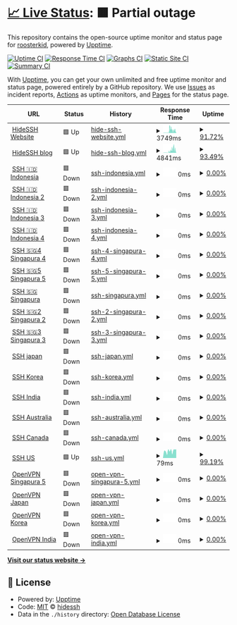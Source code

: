 # [📈 Live Status](https://status.opentunnel.net): <!--live status--> **🟧 Partial outage**

This repository contains the open-source uptime monitor and status page for [roosterkid](https://status.opentunnel.net), powered by [Upptime](https://github.com/upptime/upptime).

[![Uptime CI](https://github.com/roosterkid/opentunnel-status-server/workflows/Uptime%20CI/badge.svg)](https://github.com/4rukadi/uptime/actions?query=workflow%3A%22Uptime+CI%22)
[![Response Time CI](https://github.com/roosterkid/opentunnel-status-server/workflows/Response%20Time%20CI/badge.svg)](https://github.com/4rukadi/uptime/actions?query=workflow%3A%22Response+Time+CI%22)
[![Graphs CI](https://github.com/roosterkid/opentunnel-status-server/workflows/Graphs%20CI/badge.svg)](https://github.com/4rukadi/uptime/actions?query=workflow%3A%22Graphs+CI%22)
[![Static Site CI](https://github.com/roosterkid/opentunnel-status-server/workflows/Static%20Site%20CI/badge.svg)](https://github.com/4rukadi/uptime/actions?query=workflow%3A%22Static+Site+CI%22)
[![Summary CI](https://github.com/roosterkid/opentunnel-status-server/workflows/Summary%20CI/badge.svg)](https://github.com/4rukadi/uptime/actions?query=workflow%3A%22Summary+CI%22)

With [Upptime](https://upptime.js.org), you can get your own unlimited and free uptime monitor and status page, powered entirely by a GitHub repository. We use [Issues](https://github.com/roosterkid/opentunnel-status-server/issues) as incident reports, [Actions](https://github.com/roosterkid/opentunnel-status-server/actions) as uptime monitors, and [Pages](https://status.opentunnel.net) for the status page.

<!--start: status pages-->
<!-- This summary is generated by Upptime (https://github.com/upptime/upptime) -->
<!-- Do not edit this manually, your changes will be overwritten -->
<!-- prettier-ignore -->
| URL | Status | History | Response Time | Uptime |
| --- | ------ | ------- | ------------- | ------ |
| <img alt="" src="hhttps://hidessh.com/storage/site/hpc1FS8JlOINe59NamnPtIXgkWXxG1039sKp8uGG.png" height="13"> [HideSSH Website](https://hidessh.com/) | 🟩 Up | [hide-ssh-website.yml](https://github.com/4rukadi/uptime/commits/HEAD/history/hide-ssh-website.yml) | <details><summary><img alt="Response time graph" src="./graphs/hide-ssh-website/response-time-week.png" height="20"> 3749ms</summary><br><a href="https://status.hidessh.com/history/hide-ssh-website"><img alt="Response time 1342" src="https://img.shields.io/endpoint?url=https%3A%2F%2Fraw.githubusercontent.com%2F4rukadi%2Fuptime%2FHEAD%2Fapi%2Fhide-ssh-website%2Fresponse-time.json"></a><br><a href="https://status.hidessh.com/history/hide-ssh-website"><img alt="24-hour response time 4541" src="https://img.shields.io/endpoint?url=https%3A%2F%2Fraw.githubusercontent.com%2F4rukadi%2Fuptime%2FHEAD%2Fapi%2Fhide-ssh-website%2Fresponse-time-day.json"></a><br><a href="https://status.hidessh.com/history/hide-ssh-website"><img alt="7-day response time 3749" src="https://img.shields.io/endpoint?url=https%3A%2F%2Fraw.githubusercontent.com%2F4rukadi%2Fuptime%2FHEAD%2Fapi%2Fhide-ssh-website%2Fresponse-time-week.json"></a><br><a href="https://status.hidessh.com/history/hide-ssh-website"><img alt="30-day response time 1857" src="https://img.shields.io/endpoint?url=https%3A%2F%2Fraw.githubusercontent.com%2F4rukadi%2Fuptime%2FHEAD%2Fapi%2Fhide-ssh-website%2Fresponse-time-month.json"></a><br><a href="https://status.hidessh.com/history/hide-ssh-website"><img alt="1-year response time 1342" src="https://img.shields.io/endpoint?url=https%3A%2F%2Fraw.githubusercontent.com%2F4rukadi%2Fuptime%2FHEAD%2Fapi%2Fhide-ssh-website%2Fresponse-time-year.json"></a></details> | <details><summary><a href="https://status.hidessh.com/history/hide-ssh-website">91.72%</a></summary><a href="https://status.hidessh.com/history/hide-ssh-website"><img alt="All-time uptime 92.70%" src="https://img.shields.io/endpoint?url=https%3A%2F%2Fraw.githubusercontent.com%2F4rukadi%2Fuptime%2FHEAD%2Fapi%2Fhide-ssh-website%2Fuptime.json"></a><br><a href="https://status.hidessh.com/history/hide-ssh-website"><img alt="24-hour uptime 93.11%" src="https://img.shields.io/endpoint?url=https%3A%2F%2Fraw.githubusercontent.com%2F4rukadi%2Fuptime%2FHEAD%2Fapi%2Fhide-ssh-website%2Fuptime-day.json"></a><br><a href="https://status.hidessh.com/history/hide-ssh-website"><img alt="7-day uptime 91.72%" src="https://img.shields.io/endpoint?url=https%3A%2F%2Fraw.githubusercontent.com%2F4rukadi%2Fuptime%2FHEAD%2Fapi%2Fhide-ssh-website%2Fuptime-week.json"></a><br><a href="https://status.hidessh.com/history/hide-ssh-website"><img alt="30-day uptime 60.87%" src="https://img.shields.io/endpoint?url=https%3A%2F%2Fraw.githubusercontent.com%2F4rukadi%2Fuptime%2FHEAD%2Fapi%2Fhide-ssh-website%2Fuptime-month.json"></a><br><a href="https://status.hidessh.com/history/hide-ssh-website"><img alt="1-year uptime 92.70%" src="https://img.shields.io/endpoint?url=https%3A%2F%2Fraw.githubusercontent.com%2F4rukadi%2Fuptime%2FHEAD%2Fapi%2Fhide-ssh-website%2Fuptime-year.json"></a></details>
| <img alt="" src="https://hidessh.com/storage/site/hpc1FS8JlOINe59NamnPtIXgkWXxG1039sKp8uGG.png" height="13"> [HideSSH blog](https://hidessh.com/blog/) | 🟩 Up | [hide-ssh-blog.yml](https://github.com/4rukadi/uptime/commits/HEAD/history/hide-ssh-blog.yml) | <details><summary><img alt="Response time graph" src="./graphs/hide-ssh-blog/response-time-week.png" height="20"> 4841ms</summary><br><a href="https://status.hidessh.com/history/hide-ssh-blog"><img alt="Response time 939" src="https://img.shields.io/endpoint?url=https%3A%2F%2Fraw.githubusercontent.com%2F4rukadi%2Fuptime%2FHEAD%2Fapi%2Fhide-ssh-blog%2Fresponse-time.json"></a><br><a href="https://status.hidessh.com/history/hide-ssh-blog"><img alt="24-hour response time 6344" src="https://img.shields.io/endpoint?url=https%3A%2F%2Fraw.githubusercontent.com%2F4rukadi%2Fuptime%2FHEAD%2Fapi%2Fhide-ssh-blog%2Fresponse-time-day.json"></a><br><a href="https://status.hidessh.com/history/hide-ssh-blog"><img alt="7-day response time 4841" src="https://img.shields.io/endpoint?url=https%3A%2F%2Fraw.githubusercontent.com%2F4rukadi%2Fuptime%2FHEAD%2Fapi%2Fhide-ssh-blog%2Fresponse-time-week.json"></a><br><a href="https://status.hidessh.com/history/hide-ssh-blog"><img alt="30-day response time 2343" src="https://img.shields.io/endpoint?url=https%3A%2F%2Fraw.githubusercontent.com%2F4rukadi%2Fuptime%2FHEAD%2Fapi%2Fhide-ssh-blog%2Fresponse-time-month.json"></a><br><a href="https://status.hidessh.com/history/hide-ssh-blog"><img alt="1-year response time 939" src="https://img.shields.io/endpoint?url=https%3A%2F%2Fraw.githubusercontent.com%2F4rukadi%2Fuptime%2FHEAD%2Fapi%2Fhide-ssh-blog%2Fresponse-time-year.json"></a></details> | <details><summary><a href="https://status.hidessh.com/history/hide-ssh-blog">93.49%</a></summary><a href="https://status.hidessh.com/history/hide-ssh-blog"><img alt="All-time uptime 92.76%" src="https://img.shields.io/endpoint?url=https%3A%2F%2Fraw.githubusercontent.com%2F4rukadi%2Fuptime%2FHEAD%2Fapi%2Fhide-ssh-blog%2Fuptime.json"></a><br><a href="https://status.hidessh.com/history/hide-ssh-blog"><img alt="24-hour uptime 93.81%" src="https://img.shields.io/endpoint?url=https%3A%2F%2Fraw.githubusercontent.com%2F4rukadi%2Fuptime%2FHEAD%2Fapi%2Fhide-ssh-blog%2Fuptime-day.json"></a><br><a href="https://status.hidessh.com/history/hide-ssh-blog"><img alt="7-day uptime 93.49%" src="https://img.shields.io/endpoint?url=https%3A%2F%2Fraw.githubusercontent.com%2F4rukadi%2Fuptime%2FHEAD%2Fapi%2Fhide-ssh-blog%2Fuptime-week.json"></a><br><a href="https://status.hidessh.com/history/hide-ssh-blog"><img alt="30-day uptime 61.27%" src="https://img.shields.io/endpoint?url=https%3A%2F%2Fraw.githubusercontent.com%2F4rukadi%2Fuptime%2FHEAD%2Fapi%2Fhide-ssh-blog%2Fuptime-month.json"></a><br><a href="https://status.hidessh.com/history/hide-ssh-blog"><img alt="1-year uptime 92.76%" src="https://img.shields.io/endpoint?url=https%3A%2F%2Fraw.githubusercontent.com%2F4rukadi%2Fuptime%2FHEAD%2Fapi%2Fhide-ssh-blog%2Fuptime-year.json"></a></details>
| <img alt="" src="https://hidessh.com/img/ssh.svg" height="13"> [SSH 🇮🇩 Indonesia](http://id.hideserver.xyz:8080/) | 🟥 Down | [ssh-indonesia.yml](https://github.com/4rukadi/uptime/commits/HEAD/history/ssh-indonesia.yml) | <details><summary><img alt="Response time graph" src="./graphs/ssh-indonesia/response-time-week.png" height="20"> 0ms</summary><br><a href="https://status.hidessh.com/history/ssh-indonesia"><img alt="Response time 731" src="https://img.shields.io/endpoint?url=https%3A%2F%2Fraw.githubusercontent.com%2F4rukadi%2Fuptime%2FHEAD%2Fapi%2Fssh-indonesia%2Fresponse-time.json"></a><br><a href="https://status.hidessh.com/history/ssh-indonesia"><img alt="24-hour response time 0" src="https://img.shields.io/endpoint?url=https%3A%2F%2Fraw.githubusercontent.com%2F4rukadi%2Fuptime%2FHEAD%2Fapi%2Fssh-indonesia%2Fresponse-time-day.json"></a><br><a href="https://status.hidessh.com/history/ssh-indonesia"><img alt="7-day response time 0" src="https://img.shields.io/endpoint?url=https%3A%2F%2Fraw.githubusercontent.com%2F4rukadi%2Fuptime%2FHEAD%2Fapi%2Fssh-indonesia%2Fresponse-time-week.json"></a><br><a href="https://status.hidessh.com/history/ssh-indonesia"><img alt="30-day response time 0" src="https://img.shields.io/endpoint?url=https%3A%2F%2Fraw.githubusercontent.com%2F4rukadi%2Fuptime%2FHEAD%2Fapi%2Fssh-indonesia%2Fresponse-time-month.json"></a><br><a href="https://status.hidessh.com/history/ssh-indonesia"><img alt="1-year response time 731" src="https://img.shields.io/endpoint?url=https%3A%2F%2Fraw.githubusercontent.com%2F4rukadi%2Fuptime%2FHEAD%2Fapi%2Fssh-indonesia%2Fresponse-time-year.json"></a></details> | <details><summary><a href="https://status.hidessh.com/history/ssh-indonesia">0.00%</a></summary><a href="https://status.hidessh.com/history/ssh-indonesia"><img alt="All-time uptime 59.96%" src="https://img.shields.io/endpoint?url=https%3A%2F%2Fraw.githubusercontent.com%2F4rukadi%2Fuptime%2FHEAD%2Fapi%2Fssh-indonesia%2Fuptime.json"></a><br><a href="https://status.hidessh.com/history/ssh-indonesia"><img alt="24-hour uptime 0.00%" src="https://img.shields.io/endpoint?url=https%3A%2F%2Fraw.githubusercontent.com%2F4rukadi%2Fuptime%2FHEAD%2Fapi%2Fssh-indonesia%2Fuptime-day.json"></a><br><a href="https://status.hidessh.com/history/ssh-indonesia"><img alt="7-day uptime 0.00%" src="https://img.shields.io/endpoint?url=https%3A%2F%2Fraw.githubusercontent.com%2F4rukadi%2Fuptime%2FHEAD%2Fapi%2Fssh-indonesia%2Fuptime-week.json"></a><br><a href="https://status.hidessh.com/history/ssh-indonesia"><img alt="30-day uptime 0.00%" src="https://img.shields.io/endpoint?url=https%3A%2F%2Fraw.githubusercontent.com%2F4rukadi%2Fuptime%2FHEAD%2Fapi%2Fssh-indonesia%2Fuptime-month.json"></a><br><a href="https://status.hidessh.com/history/ssh-indonesia"><img alt="1-year uptime 59.96%" src="https://img.shields.io/endpoint?url=https%3A%2F%2Fraw.githubusercontent.com%2F4rukadi%2Fuptime%2FHEAD%2Fapi%2Fssh-indonesia%2Fuptime-year.json"></a></details>
| <img alt="" src="https://hidessh.com/img/ssh.svg" height="13"> [SSH 🇮🇩 Indonesia 2](http://id2.hideserver.xyz:8080/) | 🟥 Down | [ssh-indonesia-2.yml](https://github.com/4rukadi/uptime/commits/HEAD/history/ssh-indonesia-2.yml) | <details><summary><img alt="Response time graph" src="./graphs/ssh-indonesia-2/response-time-week.png" height="20"> 0ms</summary><br><a href="https://status.hidessh.com/history/ssh-indonesia-2"><img alt="Response time 1179" src="https://img.shields.io/endpoint?url=https%3A%2F%2Fraw.githubusercontent.com%2F4rukadi%2Fuptime%2FHEAD%2Fapi%2Fssh-indonesia-2%2Fresponse-time.json"></a><br><a href="https://status.hidessh.com/history/ssh-indonesia-2"><img alt="24-hour response time 0" src="https://img.shields.io/endpoint?url=https%3A%2F%2Fraw.githubusercontent.com%2F4rukadi%2Fuptime%2FHEAD%2Fapi%2Fssh-indonesia-2%2Fresponse-time-day.json"></a><br><a href="https://status.hidessh.com/history/ssh-indonesia-2"><img alt="7-day response time 0" src="https://img.shields.io/endpoint?url=https%3A%2F%2Fraw.githubusercontent.com%2F4rukadi%2Fuptime%2FHEAD%2Fapi%2Fssh-indonesia-2%2Fresponse-time-week.json"></a><br><a href="https://status.hidessh.com/history/ssh-indonesia-2"><img alt="30-day response time 0" src="https://img.shields.io/endpoint?url=https%3A%2F%2Fraw.githubusercontent.com%2F4rukadi%2Fuptime%2FHEAD%2Fapi%2Fssh-indonesia-2%2Fresponse-time-month.json"></a><br><a href="https://status.hidessh.com/history/ssh-indonesia-2"><img alt="1-year response time 1179" src="https://img.shields.io/endpoint?url=https%3A%2F%2Fraw.githubusercontent.com%2F4rukadi%2Fuptime%2FHEAD%2Fapi%2Fssh-indonesia-2%2Fresponse-time-year.json"></a></details> | <details><summary><a href="https://status.hidessh.com/history/ssh-indonesia-2">0.00%</a></summary><a href="https://status.hidessh.com/history/ssh-indonesia-2"><img alt="All-time uptime 78.21%" src="https://img.shields.io/endpoint?url=https%3A%2F%2Fraw.githubusercontent.com%2F4rukadi%2Fuptime%2FHEAD%2Fapi%2Fssh-indonesia-2%2Fuptime.json"></a><br><a href="https://status.hidessh.com/history/ssh-indonesia-2"><img alt="24-hour uptime 0.00%" src="https://img.shields.io/endpoint?url=https%3A%2F%2Fraw.githubusercontent.com%2F4rukadi%2Fuptime%2FHEAD%2Fapi%2Fssh-indonesia-2%2Fuptime-day.json"></a><br><a href="https://status.hidessh.com/history/ssh-indonesia-2"><img alt="7-day uptime 0.00%" src="https://img.shields.io/endpoint?url=https%3A%2F%2Fraw.githubusercontent.com%2F4rukadi%2Fuptime%2FHEAD%2Fapi%2Fssh-indonesia-2%2Fuptime-week.json"></a><br><a href="https://status.hidessh.com/history/ssh-indonesia-2"><img alt="30-day uptime 0.00%" src="https://img.shields.io/endpoint?url=https%3A%2F%2Fraw.githubusercontent.com%2F4rukadi%2Fuptime%2FHEAD%2Fapi%2Fssh-indonesia-2%2Fuptime-month.json"></a><br><a href="https://status.hidessh.com/history/ssh-indonesia-2"><img alt="1-year uptime 78.21%" src="https://img.shields.io/endpoint?url=https%3A%2F%2Fraw.githubusercontent.com%2F4rukadi%2Fuptime%2FHEAD%2Fapi%2Fssh-indonesia-2%2Fuptime-year.json"></a></details>
| <img alt="" src="https://hidessh.com/img/ssh.svg" height="13"> [SSH 🇮🇩 Indonesia 3](http://idku.hideserver.xyz:8080/) | 🟥 Down | [ssh-indonesia-3.yml](https://github.com/4rukadi/uptime/commits/HEAD/history/ssh-indonesia-3.yml) | <details><summary><img alt="Response time graph" src="./graphs/ssh-indonesia-3/response-time-week.png" height="20"> 0ms</summary><br><a href="https://status.hidessh.com/history/ssh-indonesia-3"><img alt="Response time 754" src="https://img.shields.io/endpoint?url=https%3A%2F%2Fraw.githubusercontent.com%2F4rukadi%2Fuptime%2FHEAD%2Fapi%2Fssh-indonesia-3%2Fresponse-time.json"></a><br><a href="https://status.hidessh.com/history/ssh-indonesia-3"><img alt="24-hour response time 0" src="https://img.shields.io/endpoint?url=https%3A%2F%2Fraw.githubusercontent.com%2F4rukadi%2Fuptime%2FHEAD%2Fapi%2Fssh-indonesia-3%2Fresponse-time-day.json"></a><br><a href="https://status.hidessh.com/history/ssh-indonesia-3"><img alt="7-day response time 0" src="https://img.shields.io/endpoint?url=https%3A%2F%2Fraw.githubusercontent.com%2F4rukadi%2Fuptime%2FHEAD%2Fapi%2Fssh-indonesia-3%2Fresponse-time-week.json"></a><br><a href="https://status.hidessh.com/history/ssh-indonesia-3"><img alt="30-day response time 0" src="https://img.shields.io/endpoint?url=https%3A%2F%2Fraw.githubusercontent.com%2F4rukadi%2Fuptime%2FHEAD%2Fapi%2Fssh-indonesia-3%2Fresponse-time-month.json"></a><br><a href="https://status.hidessh.com/history/ssh-indonesia-3"><img alt="1-year response time 754" src="https://img.shields.io/endpoint?url=https%3A%2F%2Fraw.githubusercontent.com%2F4rukadi%2Fuptime%2FHEAD%2Fapi%2Fssh-indonesia-3%2Fresponse-time-year.json"></a></details> | <details><summary><a href="https://status.hidessh.com/history/ssh-indonesia-3">0.00%</a></summary><a href="https://status.hidessh.com/history/ssh-indonesia-3"><img alt="All-time uptime 38.82%" src="https://img.shields.io/endpoint?url=https%3A%2F%2Fraw.githubusercontent.com%2F4rukadi%2Fuptime%2FHEAD%2Fapi%2Fssh-indonesia-3%2Fuptime.json"></a><br><a href="https://status.hidessh.com/history/ssh-indonesia-3"><img alt="24-hour uptime 0.00%" src="https://img.shields.io/endpoint?url=https%3A%2F%2Fraw.githubusercontent.com%2F4rukadi%2Fuptime%2FHEAD%2Fapi%2Fssh-indonesia-3%2Fuptime-day.json"></a><br><a href="https://status.hidessh.com/history/ssh-indonesia-3"><img alt="7-day uptime 0.00%" src="https://img.shields.io/endpoint?url=https%3A%2F%2Fraw.githubusercontent.com%2F4rukadi%2Fuptime%2FHEAD%2Fapi%2Fssh-indonesia-3%2Fuptime-week.json"></a><br><a href="https://status.hidessh.com/history/ssh-indonesia-3"><img alt="30-day uptime 0.00%" src="https://img.shields.io/endpoint?url=https%3A%2F%2Fraw.githubusercontent.com%2F4rukadi%2Fuptime%2FHEAD%2Fapi%2Fssh-indonesia-3%2Fuptime-month.json"></a><br><a href="https://status.hidessh.com/history/ssh-indonesia-3"><img alt="1-year uptime 38.82%" src="https://img.shields.io/endpoint?url=https%3A%2F%2Fraw.githubusercontent.com%2F4rukadi%2Fuptime%2FHEAD%2Fapi%2Fssh-indonesia-3%2Fuptime-year.json"></a></details>
| <img alt="" src="https://hidessh.com/img/ssh.svg" height="13"> [SSH 🇮🇩 Indonesia 4](http://id4.hideserver.xyz:8080/) | 🟥 Down | [ssh-indonesia-4.yml](https://github.com/4rukadi/uptime/commits/HEAD/history/ssh-indonesia-4.yml) | <details><summary><img alt="Response time graph" src="./graphs/ssh-indonesia-4/response-time-week.png" height="20"> 0ms</summary><br><a href="https://status.hidessh.com/history/ssh-indonesia-4"><img alt="Response time 978" src="https://img.shields.io/endpoint?url=https%3A%2F%2Fraw.githubusercontent.com%2F4rukadi%2Fuptime%2FHEAD%2Fapi%2Fssh-indonesia-4%2Fresponse-time.json"></a><br><a href="https://status.hidessh.com/history/ssh-indonesia-4"><img alt="24-hour response time 0" src="https://img.shields.io/endpoint?url=https%3A%2F%2Fraw.githubusercontent.com%2F4rukadi%2Fuptime%2FHEAD%2Fapi%2Fssh-indonesia-4%2Fresponse-time-day.json"></a><br><a href="https://status.hidessh.com/history/ssh-indonesia-4"><img alt="7-day response time 0" src="https://img.shields.io/endpoint?url=https%3A%2F%2Fraw.githubusercontent.com%2F4rukadi%2Fuptime%2FHEAD%2Fapi%2Fssh-indonesia-4%2Fresponse-time-week.json"></a><br><a href="https://status.hidessh.com/history/ssh-indonesia-4"><img alt="30-day response time 0" src="https://img.shields.io/endpoint?url=https%3A%2F%2Fraw.githubusercontent.com%2F4rukadi%2Fuptime%2FHEAD%2Fapi%2Fssh-indonesia-4%2Fresponse-time-month.json"></a><br><a href="https://status.hidessh.com/history/ssh-indonesia-4"><img alt="1-year response time 978" src="https://img.shields.io/endpoint?url=https%3A%2F%2Fraw.githubusercontent.com%2F4rukadi%2Fuptime%2FHEAD%2Fapi%2Fssh-indonesia-4%2Fresponse-time-year.json"></a></details> | <details><summary><a href="https://status.hidessh.com/history/ssh-indonesia-4">0.00%</a></summary><a href="https://status.hidessh.com/history/ssh-indonesia-4"><img alt="All-time uptime 26.92%" src="https://img.shields.io/endpoint?url=https%3A%2F%2Fraw.githubusercontent.com%2F4rukadi%2Fuptime%2FHEAD%2Fapi%2Fssh-indonesia-4%2Fuptime.json"></a><br><a href="https://status.hidessh.com/history/ssh-indonesia-4"><img alt="24-hour uptime 0.00%" src="https://img.shields.io/endpoint?url=https%3A%2F%2Fraw.githubusercontent.com%2F4rukadi%2Fuptime%2FHEAD%2Fapi%2Fssh-indonesia-4%2Fuptime-day.json"></a><br><a href="https://status.hidessh.com/history/ssh-indonesia-4"><img alt="7-day uptime 0.00%" src="https://img.shields.io/endpoint?url=https%3A%2F%2Fraw.githubusercontent.com%2F4rukadi%2Fuptime%2FHEAD%2Fapi%2Fssh-indonesia-4%2Fuptime-week.json"></a><br><a href="https://status.hidessh.com/history/ssh-indonesia-4"><img alt="30-day uptime 0.00%" src="https://img.shields.io/endpoint?url=https%3A%2F%2Fraw.githubusercontent.com%2F4rukadi%2Fuptime%2FHEAD%2Fapi%2Fssh-indonesia-4%2Fuptime-month.json"></a><br><a href="https://status.hidessh.com/history/ssh-indonesia-4"><img alt="1-year uptime 26.92%" src="https://img.shields.io/endpoint?url=https%3A%2F%2Fraw.githubusercontent.com%2F4rukadi%2Fuptime%2FHEAD%2Fapi%2Fssh-indonesia-4%2Fuptime-year.json"></a></details>
| <img alt="" src="https://hidessh.com/img/ssh.svg" height="13"> [SSH 🇸🇬4 Singapura 4](http://sg4.hideserver.xyz:8080/) | 🟥 Down | [ssh-4-singapura-4.yml](https://github.com/4rukadi/uptime/commits/HEAD/history/ssh-4-singapura-4.yml) | <details><summary><img alt="Response time graph" src="./graphs/ssh-4-singapura-4/response-time-week.png" height="20"> 0ms</summary><br><a href="https://status.hidessh.com/history/ssh-4-singapura-4"><img alt="Response time 434" src="https://img.shields.io/endpoint?url=https%3A%2F%2Fraw.githubusercontent.com%2F4rukadi%2Fuptime%2FHEAD%2Fapi%2Fssh-4-singapura-4%2Fresponse-time.json"></a><br><a href="https://status.hidessh.com/history/ssh-4-singapura-4"><img alt="24-hour response time 0" src="https://img.shields.io/endpoint?url=https%3A%2F%2Fraw.githubusercontent.com%2F4rukadi%2Fuptime%2FHEAD%2Fapi%2Fssh-4-singapura-4%2Fresponse-time-day.json"></a><br><a href="https://status.hidessh.com/history/ssh-4-singapura-4"><img alt="7-day response time 0" src="https://img.shields.io/endpoint?url=https%3A%2F%2Fraw.githubusercontent.com%2F4rukadi%2Fuptime%2FHEAD%2Fapi%2Fssh-4-singapura-4%2Fresponse-time-week.json"></a><br><a href="https://status.hidessh.com/history/ssh-4-singapura-4"><img alt="30-day response time 0" src="https://img.shields.io/endpoint?url=https%3A%2F%2Fraw.githubusercontent.com%2F4rukadi%2Fuptime%2FHEAD%2Fapi%2Fssh-4-singapura-4%2Fresponse-time-month.json"></a><br><a href="https://status.hidessh.com/history/ssh-4-singapura-4"><img alt="1-year response time 434" src="https://img.shields.io/endpoint?url=https%3A%2F%2Fraw.githubusercontent.com%2F4rukadi%2Fuptime%2FHEAD%2Fapi%2Fssh-4-singapura-4%2Fresponse-time-year.json"></a></details> | <details><summary><a href="https://status.hidessh.com/history/ssh-4-singapura-4">0.00%</a></summary><a href="https://status.hidessh.com/history/ssh-4-singapura-4"><img alt="All-time uptime 55.91%" src="https://img.shields.io/endpoint?url=https%3A%2F%2Fraw.githubusercontent.com%2F4rukadi%2Fuptime%2FHEAD%2Fapi%2Fssh-4-singapura-4%2Fuptime.json"></a><br><a href="https://status.hidessh.com/history/ssh-4-singapura-4"><img alt="24-hour uptime 0.00%" src="https://img.shields.io/endpoint?url=https%3A%2F%2Fraw.githubusercontent.com%2F4rukadi%2Fuptime%2FHEAD%2Fapi%2Fssh-4-singapura-4%2Fuptime-day.json"></a><br><a href="https://status.hidessh.com/history/ssh-4-singapura-4"><img alt="7-day uptime 0.00%" src="https://img.shields.io/endpoint?url=https%3A%2F%2Fraw.githubusercontent.com%2F4rukadi%2Fuptime%2FHEAD%2Fapi%2Fssh-4-singapura-4%2Fuptime-week.json"></a><br><a href="https://status.hidessh.com/history/ssh-4-singapura-4"><img alt="30-day uptime 0.00%" src="https://img.shields.io/endpoint?url=https%3A%2F%2Fraw.githubusercontent.com%2F4rukadi%2Fuptime%2FHEAD%2Fapi%2Fssh-4-singapura-4%2Fuptime-month.json"></a><br><a href="https://status.hidessh.com/history/ssh-4-singapura-4"><img alt="1-year uptime 55.91%" src="https://img.shields.io/endpoint?url=https%3A%2F%2Fraw.githubusercontent.com%2F4rukadi%2Fuptime%2FHEAD%2Fapi%2Fssh-4-singapura-4%2Fuptime-year.json"></a></details>
| <img alt="" src="https://hidessh.com/img/ssh.svg" height="13"> [SSH 🇸🇬5 Singapura 5](http://sg5.hideserver.xyz:8080/) | 🟥 Down | [ssh-5-singapura-5.yml](https://github.com/4rukadi/uptime/commits/HEAD/history/ssh-5-singapura-5.yml) | <details><summary><img alt="Response time graph" src="./graphs/ssh-5-singapura-5/response-time-week.png" height="20"> 0ms</summary><br><a href="https://status.hidessh.com/history/ssh-5-singapura-5"><img alt="Response time 424" src="https://img.shields.io/endpoint?url=https%3A%2F%2Fraw.githubusercontent.com%2F4rukadi%2Fuptime%2FHEAD%2Fapi%2Fssh-5-singapura-5%2Fresponse-time.json"></a><br><a href="https://status.hidessh.com/history/ssh-5-singapura-5"><img alt="24-hour response time 0" src="https://img.shields.io/endpoint?url=https%3A%2F%2Fraw.githubusercontent.com%2F4rukadi%2Fuptime%2FHEAD%2Fapi%2Fssh-5-singapura-5%2Fresponse-time-day.json"></a><br><a href="https://status.hidessh.com/history/ssh-5-singapura-5"><img alt="7-day response time 0" src="https://img.shields.io/endpoint?url=https%3A%2F%2Fraw.githubusercontent.com%2F4rukadi%2Fuptime%2FHEAD%2Fapi%2Fssh-5-singapura-5%2Fresponse-time-week.json"></a><br><a href="https://status.hidessh.com/history/ssh-5-singapura-5"><img alt="30-day response time 0" src="https://img.shields.io/endpoint?url=https%3A%2F%2Fraw.githubusercontent.com%2F4rukadi%2Fuptime%2FHEAD%2Fapi%2Fssh-5-singapura-5%2Fresponse-time-month.json"></a><br><a href="https://status.hidessh.com/history/ssh-5-singapura-5"><img alt="1-year response time 424" src="https://img.shields.io/endpoint?url=https%3A%2F%2Fraw.githubusercontent.com%2F4rukadi%2Fuptime%2FHEAD%2Fapi%2Fssh-5-singapura-5%2Fresponse-time-year.json"></a></details> | <details><summary><a href="https://status.hidessh.com/history/ssh-5-singapura-5">0.00%</a></summary><a href="https://status.hidessh.com/history/ssh-5-singapura-5"><img alt="All-time uptime 54.55%" src="https://img.shields.io/endpoint?url=https%3A%2F%2Fraw.githubusercontent.com%2F4rukadi%2Fuptime%2FHEAD%2Fapi%2Fssh-5-singapura-5%2Fuptime.json"></a><br><a href="https://status.hidessh.com/history/ssh-5-singapura-5"><img alt="24-hour uptime 0.00%" src="https://img.shields.io/endpoint?url=https%3A%2F%2Fraw.githubusercontent.com%2F4rukadi%2Fuptime%2FHEAD%2Fapi%2Fssh-5-singapura-5%2Fuptime-day.json"></a><br><a href="https://status.hidessh.com/history/ssh-5-singapura-5"><img alt="7-day uptime 0.00%" src="https://img.shields.io/endpoint?url=https%3A%2F%2Fraw.githubusercontent.com%2F4rukadi%2Fuptime%2FHEAD%2Fapi%2Fssh-5-singapura-5%2Fuptime-week.json"></a><br><a href="https://status.hidessh.com/history/ssh-5-singapura-5"><img alt="30-day uptime 0.00%" src="https://img.shields.io/endpoint?url=https%3A%2F%2Fraw.githubusercontent.com%2F4rukadi%2Fuptime%2FHEAD%2Fapi%2Fssh-5-singapura-5%2Fuptime-month.json"></a><br><a href="https://status.hidessh.com/history/ssh-5-singapura-5"><img alt="1-year uptime 54.55%" src="https://img.shields.io/endpoint?url=https%3A%2F%2Fraw.githubusercontent.com%2F4rukadi%2Fuptime%2FHEAD%2Fapi%2Fssh-5-singapura-5%2Fuptime-year.json"></a></details>
| <img alt="" src="https://hidessh.com/img/ssh.svg" height="13"> [SSH 🇸🇬 Singapura](http://sg.hideserver.xyz:8080/) | 🟥 Down | [ssh-singapura.yml](https://github.com/4rukadi/uptime/commits/HEAD/history/ssh-singapura.yml) | <details><summary><img alt="Response time graph" src="./graphs/ssh-singapura/response-time-week.png" height="20"> 0ms</summary><br><a href="https://status.hidessh.com/history/ssh-singapura"><img alt="Response time 628" src="https://img.shields.io/endpoint?url=https%3A%2F%2Fraw.githubusercontent.com%2F4rukadi%2Fuptime%2FHEAD%2Fapi%2Fssh-singapura%2Fresponse-time.json"></a><br><a href="https://status.hidessh.com/history/ssh-singapura"><img alt="24-hour response time 0" src="https://img.shields.io/endpoint?url=https%3A%2F%2Fraw.githubusercontent.com%2F4rukadi%2Fuptime%2FHEAD%2Fapi%2Fssh-singapura%2Fresponse-time-day.json"></a><br><a href="https://status.hidessh.com/history/ssh-singapura"><img alt="7-day response time 0" src="https://img.shields.io/endpoint?url=https%3A%2F%2Fraw.githubusercontent.com%2F4rukadi%2Fuptime%2FHEAD%2Fapi%2Fssh-singapura%2Fresponse-time-week.json"></a><br><a href="https://status.hidessh.com/history/ssh-singapura"><img alt="30-day response time 0" src="https://img.shields.io/endpoint?url=https%3A%2F%2Fraw.githubusercontent.com%2F4rukadi%2Fuptime%2FHEAD%2Fapi%2Fssh-singapura%2Fresponse-time-month.json"></a><br><a href="https://status.hidessh.com/history/ssh-singapura"><img alt="1-year response time 628" src="https://img.shields.io/endpoint?url=https%3A%2F%2Fraw.githubusercontent.com%2F4rukadi%2Fuptime%2FHEAD%2Fapi%2Fssh-singapura%2Fresponse-time-year.json"></a></details> | <details><summary><a href="https://status.hidessh.com/history/ssh-singapura">0.00%</a></summary><a href="https://status.hidessh.com/history/ssh-singapura"><img alt="All-time uptime 18.30%" src="https://img.shields.io/endpoint?url=https%3A%2F%2Fraw.githubusercontent.com%2F4rukadi%2Fuptime%2FHEAD%2Fapi%2Fssh-singapura%2Fuptime.json"></a><br><a href="https://status.hidessh.com/history/ssh-singapura"><img alt="24-hour uptime 0.00%" src="https://img.shields.io/endpoint?url=https%3A%2F%2Fraw.githubusercontent.com%2F4rukadi%2Fuptime%2FHEAD%2Fapi%2Fssh-singapura%2Fuptime-day.json"></a><br><a href="https://status.hidessh.com/history/ssh-singapura"><img alt="7-day uptime 0.00%" src="https://img.shields.io/endpoint?url=https%3A%2F%2Fraw.githubusercontent.com%2F4rukadi%2Fuptime%2FHEAD%2Fapi%2Fssh-singapura%2Fuptime-week.json"></a><br><a href="https://status.hidessh.com/history/ssh-singapura"><img alt="30-day uptime 0.00%" src="https://img.shields.io/endpoint?url=https%3A%2F%2Fraw.githubusercontent.com%2F4rukadi%2Fuptime%2FHEAD%2Fapi%2Fssh-singapura%2Fuptime-month.json"></a><br><a href="https://status.hidessh.com/history/ssh-singapura"><img alt="1-year uptime 18.30%" src="https://img.shields.io/endpoint?url=https%3A%2F%2Fraw.githubusercontent.com%2F4rukadi%2Fuptime%2FHEAD%2Fapi%2Fssh-singapura%2Fuptime-year.json"></a></details>
| <img alt="" src="https://hidessh.com/img/ssh.svg" height="13"> [SSH 🇸🇬2 Singapura 2](http://sg2.hideserver.xyz:8080/) | 🟥 Down | [ssh-2-singapura-2.yml](https://github.com/4rukadi/uptime/commits/HEAD/history/ssh-2-singapura-2.yml) | <details><summary><img alt="Response time graph" src="./graphs/ssh-2-singapura-2/response-time-week.png" height="20"> 0ms</summary><br><a href="https://status.hidessh.com/history/ssh-2-singapura-2"><img alt="Response time 433" src="https://img.shields.io/endpoint?url=https%3A%2F%2Fraw.githubusercontent.com%2F4rukadi%2Fuptime%2FHEAD%2Fapi%2Fssh-2-singapura-2%2Fresponse-time.json"></a><br><a href="https://status.hidessh.com/history/ssh-2-singapura-2"><img alt="24-hour response time 0" src="https://img.shields.io/endpoint?url=https%3A%2F%2Fraw.githubusercontent.com%2F4rukadi%2Fuptime%2FHEAD%2Fapi%2Fssh-2-singapura-2%2Fresponse-time-day.json"></a><br><a href="https://status.hidessh.com/history/ssh-2-singapura-2"><img alt="7-day response time 0" src="https://img.shields.io/endpoint?url=https%3A%2F%2Fraw.githubusercontent.com%2F4rukadi%2Fuptime%2FHEAD%2Fapi%2Fssh-2-singapura-2%2Fresponse-time-week.json"></a><br><a href="https://status.hidessh.com/history/ssh-2-singapura-2"><img alt="30-day response time 0" src="https://img.shields.io/endpoint?url=https%3A%2F%2Fraw.githubusercontent.com%2F4rukadi%2Fuptime%2FHEAD%2Fapi%2Fssh-2-singapura-2%2Fresponse-time-month.json"></a><br><a href="https://status.hidessh.com/history/ssh-2-singapura-2"><img alt="1-year response time 433" src="https://img.shields.io/endpoint?url=https%3A%2F%2Fraw.githubusercontent.com%2F4rukadi%2Fuptime%2FHEAD%2Fapi%2Fssh-2-singapura-2%2Fresponse-time-year.json"></a></details> | <details><summary><a href="https://status.hidessh.com/history/ssh-2-singapura-2">0.00%</a></summary><a href="https://status.hidessh.com/history/ssh-2-singapura-2"><img alt="All-time uptime 59.35%" src="https://img.shields.io/endpoint?url=https%3A%2F%2Fraw.githubusercontent.com%2F4rukadi%2Fuptime%2FHEAD%2Fapi%2Fssh-2-singapura-2%2Fuptime.json"></a><br><a href="https://status.hidessh.com/history/ssh-2-singapura-2"><img alt="24-hour uptime 0.00%" src="https://img.shields.io/endpoint?url=https%3A%2F%2Fraw.githubusercontent.com%2F4rukadi%2Fuptime%2FHEAD%2Fapi%2Fssh-2-singapura-2%2Fuptime-day.json"></a><br><a href="https://status.hidessh.com/history/ssh-2-singapura-2"><img alt="7-day uptime 0.00%" src="https://img.shields.io/endpoint?url=https%3A%2F%2Fraw.githubusercontent.com%2F4rukadi%2Fuptime%2FHEAD%2Fapi%2Fssh-2-singapura-2%2Fuptime-week.json"></a><br><a href="https://status.hidessh.com/history/ssh-2-singapura-2"><img alt="30-day uptime 0.00%" src="https://img.shields.io/endpoint?url=https%3A%2F%2Fraw.githubusercontent.com%2F4rukadi%2Fuptime%2FHEAD%2Fapi%2Fssh-2-singapura-2%2Fuptime-month.json"></a><br><a href="https://status.hidessh.com/history/ssh-2-singapura-2"><img alt="1-year uptime 59.35%" src="https://img.shields.io/endpoint?url=https%3A%2F%2Fraw.githubusercontent.com%2F4rukadi%2Fuptime%2FHEAD%2Fapi%2Fssh-2-singapura-2%2Fuptime-year.json"></a></details>
| <img alt="" src="https://hidessh.com/img/ssh.svg" height="13"> [SSH 🇸🇬3 Singapura 3](http://sg3.hideserver.xyz:8080/) | 🟥 Down | [ssh-3-singapura-3.yml](https://github.com/4rukadi/uptime/commits/HEAD/history/ssh-3-singapura-3.yml) | <details><summary><img alt="Response time graph" src="./graphs/ssh-3-singapura-3/response-time-week.png" height="20"> 0ms</summary><br><a href="https://status.hidessh.com/history/ssh-3-singapura-3"><img alt="Response time 422" src="https://img.shields.io/endpoint?url=https%3A%2F%2Fraw.githubusercontent.com%2F4rukadi%2Fuptime%2FHEAD%2Fapi%2Fssh-3-singapura-3%2Fresponse-time.json"></a><br><a href="https://status.hidessh.com/history/ssh-3-singapura-3"><img alt="24-hour response time 0" src="https://img.shields.io/endpoint?url=https%3A%2F%2Fraw.githubusercontent.com%2F4rukadi%2Fuptime%2FHEAD%2Fapi%2Fssh-3-singapura-3%2Fresponse-time-day.json"></a><br><a href="https://status.hidessh.com/history/ssh-3-singapura-3"><img alt="7-day response time 0" src="https://img.shields.io/endpoint?url=https%3A%2F%2Fraw.githubusercontent.com%2F4rukadi%2Fuptime%2FHEAD%2Fapi%2Fssh-3-singapura-3%2Fresponse-time-week.json"></a><br><a href="https://status.hidessh.com/history/ssh-3-singapura-3"><img alt="30-day response time 0" src="https://img.shields.io/endpoint?url=https%3A%2F%2Fraw.githubusercontent.com%2F4rukadi%2Fuptime%2FHEAD%2Fapi%2Fssh-3-singapura-3%2Fresponse-time-month.json"></a><br><a href="https://status.hidessh.com/history/ssh-3-singapura-3"><img alt="1-year response time 422" src="https://img.shields.io/endpoint?url=https%3A%2F%2Fraw.githubusercontent.com%2F4rukadi%2Fuptime%2FHEAD%2Fapi%2Fssh-3-singapura-3%2Fresponse-time-year.json"></a></details> | <details><summary><a href="https://status.hidessh.com/history/ssh-3-singapura-3">0.00%</a></summary><a href="https://status.hidessh.com/history/ssh-3-singapura-3"><img alt="All-time uptime 59.36%" src="https://img.shields.io/endpoint?url=https%3A%2F%2Fraw.githubusercontent.com%2F4rukadi%2Fuptime%2FHEAD%2Fapi%2Fssh-3-singapura-3%2Fuptime.json"></a><br><a href="https://status.hidessh.com/history/ssh-3-singapura-3"><img alt="24-hour uptime 0.00%" src="https://img.shields.io/endpoint?url=https%3A%2F%2Fraw.githubusercontent.com%2F4rukadi%2Fuptime%2FHEAD%2Fapi%2Fssh-3-singapura-3%2Fuptime-day.json"></a><br><a href="https://status.hidessh.com/history/ssh-3-singapura-3"><img alt="7-day uptime 0.00%" src="https://img.shields.io/endpoint?url=https%3A%2F%2Fraw.githubusercontent.com%2F4rukadi%2Fuptime%2FHEAD%2Fapi%2Fssh-3-singapura-3%2Fuptime-week.json"></a><br><a href="https://status.hidessh.com/history/ssh-3-singapura-3"><img alt="30-day uptime 0.00%" src="https://img.shields.io/endpoint?url=https%3A%2F%2Fraw.githubusercontent.com%2F4rukadi%2Fuptime%2FHEAD%2Fapi%2Fssh-3-singapura-3%2Fuptime-month.json"></a><br><a href="https://status.hidessh.com/history/ssh-3-singapura-3"><img alt="1-year uptime 59.36%" src="https://img.shields.io/endpoint?url=https%3A%2F%2Fraw.githubusercontent.com%2F4rukadi%2Fuptime%2FHEAD%2Fapi%2Fssh-3-singapura-3%2Fuptime-year.json"></a></details>
| <img alt="" src="https://hidessh.com/img/ssh.svg" height="13"> [SSH japan](http://jp.hideserver.xyz:8080/) | 🟥 Down | [ssh-japan.yml](https://github.com/4rukadi/uptime/commits/HEAD/history/ssh-japan.yml) | <details><summary><img alt="Response time graph" src="./graphs/ssh-japan/response-time-week.png" height="20"> 0ms</summary><br><a href="https://status.hidessh.com/history/ssh-japan"><img alt="Response time 325" src="https://img.shields.io/endpoint?url=https%3A%2F%2Fraw.githubusercontent.com%2F4rukadi%2Fuptime%2FHEAD%2Fapi%2Fssh-japan%2Fresponse-time.json"></a><br><a href="https://status.hidessh.com/history/ssh-japan"><img alt="24-hour response time 0" src="https://img.shields.io/endpoint?url=https%3A%2F%2Fraw.githubusercontent.com%2F4rukadi%2Fuptime%2FHEAD%2Fapi%2Fssh-japan%2Fresponse-time-day.json"></a><br><a href="https://status.hidessh.com/history/ssh-japan"><img alt="7-day response time 0" src="https://img.shields.io/endpoint?url=https%3A%2F%2Fraw.githubusercontent.com%2F4rukadi%2Fuptime%2FHEAD%2Fapi%2Fssh-japan%2Fresponse-time-week.json"></a><br><a href="https://status.hidessh.com/history/ssh-japan"><img alt="30-day response time 0" src="https://img.shields.io/endpoint?url=https%3A%2F%2Fraw.githubusercontent.com%2F4rukadi%2Fuptime%2FHEAD%2Fapi%2Fssh-japan%2Fresponse-time-month.json"></a><br><a href="https://status.hidessh.com/history/ssh-japan"><img alt="1-year response time 325" src="https://img.shields.io/endpoint?url=https%3A%2F%2Fraw.githubusercontent.com%2F4rukadi%2Fuptime%2FHEAD%2Fapi%2Fssh-japan%2Fresponse-time-year.json"></a></details> | <details><summary><a href="https://status.hidessh.com/history/ssh-japan">0.00%</a></summary><a href="https://status.hidessh.com/history/ssh-japan"><img alt="All-time uptime 39.65%" src="https://img.shields.io/endpoint?url=https%3A%2F%2Fraw.githubusercontent.com%2F4rukadi%2Fuptime%2FHEAD%2Fapi%2Fssh-japan%2Fuptime.json"></a><br><a href="https://status.hidessh.com/history/ssh-japan"><img alt="24-hour uptime 0.00%" src="https://img.shields.io/endpoint?url=https%3A%2F%2Fraw.githubusercontent.com%2F4rukadi%2Fuptime%2FHEAD%2Fapi%2Fssh-japan%2Fuptime-day.json"></a><br><a href="https://status.hidessh.com/history/ssh-japan"><img alt="7-day uptime 0.00%" src="https://img.shields.io/endpoint?url=https%3A%2F%2Fraw.githubusercontent.com%2F4rukadi%2Fuptime%2FHEAD%2Fapi%2Fssh-japan%2Fuptime-week.json"></a><br><a href="https://status.hidessh.com/history/ssh-japan"><img alt="30-day uptime 0.00%" src="https://img.shields.io/endpoint?url=https%3A%2F%2Fraw.githubusercontent.com%2F4rukadi%2Fuptime%2FHEAD%2Fapi%2Fssh-japan%2Fuptime-month.json"></a><br><a href="https://status.hidessh.com/history/ssh-japan"><img alt="1-year uptime 39.65%" src="https://img.shields.io/endpoint?url=https%3A%2F%2Fraw.githubusercontent.com%2F4rukadi%2Fuptime%2FHEAD%2Fapi%2Fssh-japan%2Fuptime-year.json"></a></details>
| <img alt="" src="https://hidessh.com/img/ssh.svg" height="13"> [SSH Korea](http://kr.hideserver.xyz:8080/) | 🟥 Down | [ssh-korea.yml](https://github.com/4rukadi/uptime/commits/HEAD/history/ssh-korea.yml) | <details><summary><img alt="Response time graph" src="./graphs/ssh-korea/response-time-week.png" height="20"> 0ms</summary><br><a href="https://status.hidessh.com/history/ssh-korea"><img alt="Response time 379" src="https://img.shields.io/endpoint?url=https%3A%2F%2Fraw.githubusercontent.com%2F4rukadi%2Fuptime%2FHEAD%2Fapi%2Fssh-korea%2Fresponse-time.json"></a><br><a href="https://status.hidessh.com/history/ssh-korea"><img alt="24-hour response time 0" src="https://img.shields.io/endpoint?url=https%3A%2F%2Fraw.githubusercontent.com%2F4rukadi%2Fuptime%2FHEAD%2Fapi%2Fssh-korea%2Fresponse-time-day.json"></a><br><a href="https://status.hidessh.com/history/ssh-korea"><img alt="7-day response time 0" src="https://img.shields.io/endpoint?url=https%3A%2F%2Fraw.githubusercontent.com%2F4rukadi%2Fuptime%2FHEAD%2Fapi%2Fssh-korea%2Fresponse-time-week.json"></a><br><a href="https://status.hidessh.com/history/ssh-korea"><img alt="30-day response time 0" src="https://img.shields.io/endpoint?url=https%3A%2F%2Fraw.githubusercontent.com%2F4rukadi%2Fuptime%2FHEAD%2Fapi%2Fssh-korea%2Fresponse-time-month.json"></a><br><a href="https://status.hidessh.com/history/ssh-korea"><img alt="1-year response time 379" src="https://img.shields.io/endpoint?url=https%3A%2F%2Fraw.githubusercontent.com%2F4rukadi%2Fuptime%2FHEAD%2Fapi%2Fssh-korea%2Fresponse-time-year.json"></a></details> | <details><summary><a href="https://status.hidessh.com/history/ssh-korea">0.00%</a></summary><a href="https://status.hidessh.com/history/ssh-korea"><img alt="All-time uptime 31.44%" src="https://img.shields.io/endpoint?url=https%3A%2F%2Fraw.githubusercontent.com%2F4rukadi%2Fuptime%2FHEAD%2Fapi%2Fssh-korea%2Fuptime.json"></a><br><a href="https://status.hidessh.com/history/ssh-korea"><img alt="24-hour uptime 0.00%" src="https://img.shields.io/endpoint?url=https%3A%2F%2Fraw.githubusercontent.com%2F4rukadi%2Fuptime%2FHEAD%2Fapi%2Fssh-korea%2Fuptime-day.json"></a><br><a href="https://status.hidessh.com/history/ssh-korea"><img alt="7-day uptime 0.00%" src="https://img.shields.io/endpoint?url=https%3A%2F%2Fraw.githubusercontent.com%2F4rukadi%2Fuptime%2FHEAD%2Fapi%2Fssh-korea%2Fuptime-week.json"></a><br><a href="https://status.hidessh.com/history/ssh-korea"><img alt="30-day uptime 0.00%" src="https://img.shields.io/endpoint?url=https%3A%2F%2Fraw.githubusercontent.com%2F4rukadi%2Fuptime%2FHEAD%2Fapi%2Fssh-korea%2Fuptime-month.json"></a><br><a href="https://status.hidessh.com/history/ssh-korea"><img alt="1-year uptime 31.44%" src="https://img.shields.io/endpoint?url=https%3A%2F%2Fraw.githubusercontent.com%2F4rukadi%2Fuptime%2FHEAD%2Fapi%2Fssh-korea%2Fuptime-year.json"></a></details>
| <img alt="" src="https://hidessh.com/img/ssh.svg" height="13"> [SSH India](http://in.hideserver.xyz:8080/) | 🟥 Down | [ssh-india.yml](https://github.com/4rukadi/uptime/commits/HEAD/history/ssh-india.yml) | <details><summary><img alt="Response time graph" src="./graphs/ssh-india/response-time-week.png" height="20"> 0ms</summary><br><a href="https://status.hidessh.com/history/ssh-india"><img alt="Response time 521" src="https://img.shields.io/endpoint?url=https%3A%2F%2Fraw.githubusercontent.com%2F4rukadi%2Fuptime%2FHEAD%2Fapi%2Fssh-india%2Fresponse-time.json"></a><br><a href="https://status.hidessh.com/history/ssh-india"><img alt="24-hour response time 0" src="https://img.shields.io/endpoint?url=https%3A%2F%2Fraw.githubusercontent.com%2F4rukadi%2Fuptime%2FHEAD%2Fapi%2Fssh-india%2Fresponse-time-day.json"></a><br><a href="https://status.hidessh.com/history/ssh-india"><img alt="7-day response time 0" src="https://img.shields.io/endpoint?url=https%3A%2F%2Fraw.githubusercontent.com%2F4rukadi%2Fuptime%2FHEAD%2Fapi%2Fssh-india%2Fresponse-time-week.json"></a><br><a href="https://status.hidessh.com/history/ssh-india"><img alt="30-day response time 0" src="https://img.shields.io/endpoint?url=https%3A%2F%2Fraw.githubusercontent.com%2F4rukadi%2Fuptime%2FHEAD%2Fapi%2Fssh-india%2Fresponse-time-month.json"></a><br><a href="https://status.hidessh.com/history/ssh-india"><img alt="1-year response time 521" src="https://img.shields.io/endpoint?url=https%3A%2F%2Fraw.githubusercontent.com%2F4rukadi%2Fuptime%2FHEAD%2Fapi%2Fssh-india%2Fresponse-time-year.json"></a></details> | <details><summary><a href="https://status.hidessh.com/history/ssh-india">0.00%</a></summary><a href="https://status.hidessh.com/history/ssh-india"><img alt="All-time uptime 27.87%" src="https://img.shields.io/endpoint?url=https%3A%2F%2Fraw.githubusercontent.com%2F4rukadi%2Fuptime%2FHEAD%2Fapi%2Fssh-india%2Fuptime.json"></a><br><a href="https://status.hidessh.com/history/ssh-india"><img alt="24-hour uptime 0.00%" src="https://img.shields.io/endpoint?url=https%3A%2F%2Fraw.githubusercontent.com%2F4rukadi%2Fuptime%2FHEAD%2Fapi%2Fssh-india%2Fuptime-day.json"></a><br><a href="https://status.hidessh.com/history/ssh-india"><img alt="7-day uptime 0.00%" src="https://img.shields.io/endpoint?url=https%3A%2F%2Fraw.githubusercontent.com%2F4rukadi%2Fuptime%2FHEAD%2Fapi%2Fssh-india%2Fuptime-week.json"></a><br><a href="https://status.hidessh.com/history/ssh-india"><img alt="30-day uptime 0.00%" src="https://img.shields.io/endpoint?url=https%3A%2F%2Fraw.githubusercontent.com%2F4rukadi%2Fuptime%2FHEAD%2Fapi%2Fssh-india%2Fuptime-month.json"></a><br><a href="https://status.hidessh.com/history/ssh-india"><img alt="1-year uptime 27.87%" src="https://img.shields.io/endpoint?url=https%3A%2F%2Fraw.githubusercontent.com%2F4rukadi%2Fuptime%2FHEAD%2Fapi%2Fssh-india%2Fuptime-year.json"></a></details>
| <img alt="" src="https://hidessh.com/img/ssh.svg" height="13"> [SSH Australia](http://au.hideserver.xyz:8080/) | 🟥 Down | [ssh-australia.yml](https://github.com/4rukadi/uptime/commits/HEAD/history/ssh-australia.yml) | <details><summary><img alt="Response time graph" src="./graphs/ssh-australia/response-time-week.png" height="20"> 0ms</summary><br><a href="https://status.hidessh.com/history/ssh-australia"><img alt="Response time 392" src="https://img.shields.io/endpoint?url=https%3A%2F%2Fraw.githubusercontent.com%2F4rukadi%2Fuptime%2FHEAD%2Fapi%2Fssh-australia%2Fresponse-time.json"></a><br><a href="https://status.hidessh.com/history/ssh-australia"><img alt="24-hour response time 0" src="https://img.shields.io/endpoint?url=https%3A%2F%2Fraw.githubusercontent.com%2F4rukadi%2Fuptime%2FHEAD%2Fapi%2Fssh-australia%2Fresponse-time-day.json"></a><br><a href="https://status.hidessh.com/history/ssh-australia"><img alt="7-day response time 0" src="https://img.shields.io/endpoint?url=https%3A%2F%2Fraw.githubusercontent.com%2F4rukadi%2Fuptime%2FHEAD%2Fapi%2Fssh-australia%2Fresponse-time-week.json"></a><br><a href="https://status.hidessh.com/history/ssh-australia"><img alt="30-day response time 0" src="https://img.shields.io/endpoint?url=https%3A%2F%2Fraw.githubusercontent.com%2F4rukadi%2Fuptime%2FHEAD%2Fapi%2Fssh-australia%2Fresponse-time-month.json"></a><br><a href="https://status.hidessh.com/history/ssh-australia"><img alt="1-year response time 392" src="https://img.shields.io/endpoint?url=https%3A%2F%2Fraw.githubusercontent.com%2F4rukadi%2Fuptime%2FHEAD%2Fapi%2Fssh-australia%2Fresponse-time-year.json"></a></details> | <details><summary><a href="https://status.hidessh.com/history/ssh-australia">0.00%</a></summary><a href="https://status.hidessh.com/history/ssh-australia"><img alt="All-time uptime 29.72%" src="https://img.shields.io/endpoint?url=https%3A%2F%2Fraw.githubusercontent.com%2F4rukadi%2Fuptime%2FHEAD%2Fapi%2Fssh-australia%2Fuptime.json"></a><br><a href="https://status.hidessh.com/history/ssh-australia"><img alt="24-hour uptime 0.00%" src="https://img.shields.io/endpoint?url=https%3A%2F%2Fraw.githubusercontent.com%2F4rukadi%2Fuptime%2FHEAD%2Fapi%2Fssh-australia%2Fuptime-day.json"></a><br><a href="https://status.hidessh.com/history/ssh-australia"><img alt="7-day uptime 0.00%" src="https://img.shields.io/endpoint?url=https%3A%2F%2Fraw.githubusercontent.com%2F4rukadi%2Fuptime%2FHEAD%2Fapi%2Fssh-australia%2Fuptime-week.json"></a><br><a href="https://status.hidessh.com/history/ssh-australia"><img alt="30-day uptime 0.00%" src="https://img.shields.io/endpoint?url=https%3A%2F%2Fraw.githubusercontent.com%2F4rukadi%2Fuptime%2FHEAD%2Fapi%2Fssh-australia%2Fuptime-month.json"></a><br><a href="https://status.hidessh.com/history/ssh-australia"><img alt="1-year uptime 29.72%" src="https://img.shields.io/endpoint?url=https%3A%2F%2Fraw.githubusercontent.com%2F4rukadi%2Fuptime%2FHEAD%2Fapi%2Fssh-australia%2Fuptime-year.json"></a></details>
| <img alt="" src="https://hidessh.com/img/ssh.svg" height="13"> [SSH Canada](http://ca.hideserver.xyz:8080/) | 🟥 Down | [ssh-canada.yml](https://github.com/4rukadi/uptime/commits/HEAD/history/ssh-canada.yml) | <details><summary><img alt="Response time graph" src="./graphs/ssh-canada/response-time-week.png" height="20"> 0ms</summary><br><a href="https://status.hidessh.com/history/ssh-canada"><img alt="Response time 0" src="https://img.shields.io/endpoint?url=https%3A%2F%2Fraw.githubusercontent.com%2F4rukadi%2Fuptime%2FHEAD%2Fapi%2Fssh-canada%2Fresponse-time.json"></a><br><a href="https://status.hidessh.com/history/ssh-canada"><img alt="24-hour response time 0" src="https://img.shields.io/endpoint?url=https%3A%2F%2Fraw.githubusercontent.com%2F4rukadi%2Fuptime%2FHEAD%2Fapi%2Fssh-canada%2Fresponse-time-day.json"></a><br><a href="https://status.hidessh.com/history/ssh-canada"><img alt="7-day response time 0" src="https://img.shields.io/endpoint?url=https%3A%2F%2Fraw.githubusercontent.com%2F4rukadi%2Fuptime%2FHEAD%2Fapi%2Fssh-canada%2Fresponse-time-week.json"></a><br><a href="https://status.hidessh.com/history/ssh-canada"><img alt="30-day response time 0" src="https://img.shields.io/endpoint?url=https%3A%2F%2Fraw.githubusercontent.com%2F4rukadi%2Fuptime%2FHEAD%2Fapi%2Fssh-canada%2Fresponse-time-month.json"></a><br><a href="https://status.hidessh.com/history/ssh-canada"><img alt="1-year response time 0" src="https://img.shields.io/endpoint?url=https%3A%2F%2Fraw.githubusercontent.com%2F4rukadi%2Fuptime%2FHEAD%2Fapi%2Fssh-canada%2Fresponse-time-year.json"></a></details> | <details><summary><a href="https://status.hidessh.com/history/ssh-canada">0.00%</a></summary><a href="https://status.hidessh.com/history/ssh-canada"><img alt="All-time uptime 0.00%" src="https://img.shields.io/endpoint?url=https%3A%2F%2Fraw.githubusercontent.com%2F4rukadi%2Fuptime%2FHEAD%2Fapi%2Fssh-canada%2Fuptime.json"></a><br><a href="https://status.hidessh.com/history/ssh-canada"><img alt="24-hour uptime 0.00%" src="https://img.shields.io/endpoint?url=https%3A%2F%2Fraw.githubusercontent.com%2F4rukadi%2Fuptime%2FHEAD%2Fapi%2Fssh-canada%2Fuptime-day.json"></a><br><a href="https://status.hidessh.com/history/ssh-canada"><img alt="7-day uptime 0.00%" src="https://img.shields.io/endpoint?url=https%3A%2F%2Fraw.githubusercontent.com%2F4rukadi%2Fuptime%2FHEAD%2Fapi%2Fssh-canada%2Fuptime-week.json"></a><br><a href="https://status.hidessh.com/history/ssh-canada"><img alt="30-day uptime 0.00%" src="https://img.shields.io/endpoint?url=https%3A%2F%2Fraw.githubusercontent.com%2F4rukadi%2Fuptime%2FHEAD%2Fapi%2Fssh-canada%2Fuptime-month.json"></a><br><a href="https://status.hidessh.com/history/ssh-canada"><img alt="1-year uptime 0.00%" src="https://img.shields.io/endpoint?url=https%3A%2F%2Fraw.githubusercontent.com%2F4rukadi%2Fuptime%2FHEAD%2Fapi%2Fssh-canada%2Fuptime-year.json"></a></details>
| <img alt="" src="https://hidessh.com/img/ssh.svg" height="13"> [SSH US](http://us.hideserver.xyz:8080/) | 🟩 Up | [ssh-us.yml](https://github.com/4rukadi/uptime/commits/HEAD/history/ssh-us.yml) | <details><summary><img alt="Response time graph" src="./graphs/ssh-us/response-time-week.png" height="20"> 79ms</summary><br><a href="https://status.hidessh.com/history/ssh-us"><img alt="Response time 107" src="https://img.shields.io/endpoint?url=https%3A%2F%2Fraw.githubusercontent.com%2F4rukadi%2Fuptime%2FHEAD%2Fapi%2Fssh-us%2Fresponse-time.json"></a><br><a href="https://status.hidessh.com/history/ssh-us"><img alt="24-hour response time 97" src="https://img.shields.io/endpoint?url=https%3A%2F%2Fraw.githubusercontent.com%2F4rukadi%2Fuptime%2FHEAD%2Fapi%2Fssh-us%2Fresponse-time-day.json"></a><br><a href="https://status.hidessh.com/history/ssh-us"><img alt="7-day response time 79" src="https://img.shields.io/endpoint?url=https%3A%2F%2Fraw.githubusercontent.com%2F4rukadi%2Fuptime%2FHEAD%2Fapi%2Fssh-us%2Fresponse-time-week.json"></a><br><a href="https://status.hidessh.com/history/ssh-us"><img alt="30-day response time 68" src="https://img.shields.io/endpoint?url=https%3A%2F%2Fraw.githubusercontent.com%2F4rukadi%2Fuptime%2FHEAD%2Fapi%2Fssh-us%2Fresponse-time-month.json"></a><br><a href="https://status.hidessh.com/history/ssh-us"><img alt="1-year response time 107" src="https://img.shields.io/endpoint?url=https%3A%2F%2Fraw.githubusercontent.com%2F4rukadi%2Fuptime%2FHEAD%2Fapi%2Fssh-us%2Fresponse-time-year.json"></a></details> | <details><summary><a href="https://status.hidessh.com/history/ssh-us">99.19%</a></summary><a href="https://status.hidessh.com/history/ssh-us"><img alt="All-time uptime 89.80%" src="https://img.shields.io/endpoint?url=https%3A%2F%2Fraw.githubusercontent.com%2F4rukadi%2Fuptime%2FHEAD%2Fapi%2Fssh-us%2Fuptime.json"></a><br><a href="https://status.hidessh.com/history/ssh-us"><img alt="24-hour uptime 98.24%" src="https://img.shields.io/endpoint?url=https%3A%2F%2Fraw.githubusercontent.com%2F4rukadi%2Fuptime%2FHEAD%2Fapi%2Fssh-us%2Fuptime-day.json"></a><br><a href="https://status.hidessh.com/history/ssh-us"><img alt="7-day uptime 99.19%" src="https://img.shields.io/endpoint?url=https%3A%2F%2Fraw.githubusercontent.com%2F4rukadi%2Fuptime%2FHEAD%2Fapi%2Fssh-us%2Fuptime-week.json"></a><br><a href="https://status.hidessh.com/history/ssh-us"><img alt="30-day uptime 99.64%" src="https://img.shields.io/endpoint?url=https%3A%2F%2Fraw.githubusercontent.com%2F4rukadi%2Fuptime%2FHEAD%2Fapi%2Fssh-us%2Fuptime-month.json"></a><br><a href="https://status.hidessh.com/history/ssh-us"><img alt="1-year uptime 89.80%" src="https://img.shields.io/endpoint?url=https%3A%2F%2Fraw.githubusercontent.com%2F4rukadi%2Fuptime%2FHEAD%2Fapi%2Fssh-us%2Fuptime-year.json"></a></details>
| <img alt="" src="https://hidessh.com/img/openvpn.svg" height="13"> [OpenVPN Singapura 5](http://sg5.hideserver.xyz:8080/) | 🟥 Down | [open-vpn-singapura-5.yml](https://github.com/4rukadi/uptime/commits/HEAD/history/open-vpn-singapura-5.yml) | <details><summary><img alt="Response time graph" src="./graphs/open-vpn-singapura-5/response-time-week.png" height="20"> 0ms</summary><br><a href="https://status.hidessh.com/history/open-vpn-singapura-5"><img alt="Response time 389" src="https://img.shields.io/endpoint?url=https%3A%2F%2Fraw.githubusercontent.com%2F4rukadi%2Fuptime%2FHEAD%2Fapi%2Fopen-vpn-singapura-5%2Fresponse-time.json"></a><br><a href="https://status.hidessh.com/history/open-vpn-singapura-5"><img alt="24-hour response time 0" src="https://img.shields.io/endpoint?url=https%3A%2F%2Fraw.githubusercontent.com%2F4rukadi%2Fuptime%2FHEAD%2Fapi%2Fopen-vpn-singapura-5%2Fresponse-time-day.json"></a><br><a href="https://status.hidessh.com/history/open-vpn-singapura-5"><img alt="7-day response time 0" src="https://img.shields.io/endpoint?url=https%3A%2F%2Fraw.githubusercontent.com%2F4rukadi%2Fuptime%2FHEAD%2Fapi%2Fopen-vpn-singapura-5%2Fresponse-time-week.json"></a><br><a href="https://status.hidessh.com/history/open-vpn-singapura-5"><img alt="30-day response time 0" src="https://img.shields.io/endpoint?url=https%3A%2F%2Fraw.githubusercontent.com%2F4rukadi%2Fuptime%2FHEAD%2Fapi%2Fopen-vpn-singapura-5%2Fresponse-time-month.json"></a><br><a href="https://status.hidessh.com/history/open-vpn-singapura-5"><img alt="1-year response time 389" src="https://img.shields.io/endpoint?url=https%3A%2F%2Fraw.githubusercontent.com%2F4rukadi%2Fuptime%2FHEAD%2Fapi%2Fopen-vpn-singapura-5%2Fresponse-time-year.json"></a></details> | <details><summary><a href="https://status.hidessh.com/history/open-vpn-singapura-5">0.00%</a></summary><a href="https://status.hidessh.com/history/open-vpn-singapura-5"><img alt="All-time uptime 45.50%" src="https://img.shields.io/endpoint?url=https%3A%2F%2Fraw.githubusercontent.com%2F4rukadi%2Fuptime%2FHEAD%2Fapi%2Fopen-vpn-singapura-5%2Fuptime.json"></a><br><a href="https://status.hidessh.com/history/open-vpn-singapura-5"><img alt="24-hour uptime 0.00%" src="https://img.shields.io/endpoint?url=https%3A%2F%2Fraw.githubusercontent.com%2F4rukadi%2Fuptime%2FHEAD%2Fapi%2Fopen-vpn-singapura-5%2Fuptime-day.json"></a><br><a href="https://status.hidessh.com/history/open-vpn-singapura-5"><img alt="7-day uptime 0.00%" src="https://img.shields.io/endpoint?url=https%3A%2F%2Fraw.githubusercontent.com%2F4rukadi%2Fuptime%2FHEAD%2Fapi%2Fopen-vpn-singapura-5%2Fuptime-week.json"></a><br><a href="https://status.hidessh.com/history/open-vpn-singapura-5"><img alt="30-day uptime 0.00%" src="https://img.shields.io/endpoint?url=https%3A%2F%2Fraw.githubusercontent.com%2F4rukadi%2Fuptime%2FHEAD%2Fapi%2Fopen-vpn-singapura-5%2Fuptime-month.json"></a><br><a href="https://status.hidessh.com/history/open-vpn-singapura-5"><img alt="1-year uptime 45.50%" src="https://img.shields.io/endpoint?url=https%3A%2F%2Fraw.githubusercontent.com%2F4rukadi%2Fuptime%2FHEAD%2Fapi%2Fopen-vpn-singapura-5%2Fuptime-year.json"></a></details>
| <img alt="" src="https://hidessh.com/img/openvpn.svg" height="13"> [OpenVPN Japan](http://jp.hideserver.xyz:8080/) | 🟥 Down | [open-vpn-japan.yml](https://github.com/4rukadi/uptime/commits/HEAD/history/open-vpn-japan.yml) | <details><summary><img alt="Response time graph" src="./graphs/open-vpn-japan/response-time-week.png" height="20"> 0ms</summary><br><a href="https://status.hidessh.com/history/open-vpn-japan"><img alt="Response time 342" src="https://img.shields.io/endpoint?url=https%3A%2F%2Fraw.githubusercontent.com%2F4rukadi%2Fuptime%2FHEAD%2Fapi%2Fopen-vpn-japan%2Fresponse-time.json"></a><br><a href="https://status.hidessh.com/history/open-vpn-japan"><img alt="24-hour response time 0" src="https://img.shields.io/endpoint?url=https%3A%2F%2Fraw.githubusercontent.com%2F4rukadi%2Fuptime%2FHEAD%2Fapi%2Fopen-vpn-japan%2Fresponse-time-day.json"></a><br><a href="https://status.hidessh.com/history/open-vpn-japan"><img alt="7-day response time 0" src="https://img.shields.io/endpoint?url=https%3A%2F%2Fraw.githubusercontent.com%2F4rukadi%2Fuptime%2FHEAD%2Fapi%2Fopen-vpn-japan%2Fresponse-time-week.json"></a><br><a href="https://status.hidessh.com/history/open-vpn-japan"><img alt="30-day response time 0" src="https://img.shields.io/endpoint?url=https%3A%2F%2Fraw.githubusercontent.com%2F4rukadi%2Fuptime%2FHEAD%2Fapi%2Fopen-vpn-japan%2Fresponse-time-month.json"></a><br><a href="https://status.hidessh.com/history/open-vpn-japan"><img alt="1-year response time 342" src="https://img.shields.io/endpoint?url=https%3A%2F%2Fraw.githubusercontent.com%2F4rukadi%2Fuptime%2FHEAD%2Fapi%2Fopen-vpn-japan%2Fresponse-time-year.json"></a></details> | <details><summary><a href="https://status.hidessh.com/history/open-vpn-japan">0.00%</a></summary><a href="https://status.hidessh.com/history/open-vpn-japan"><img alt="All-time uptime 30.38%" src="https://img.shields.io/endpoint?url=https%3A%2F%2Fraw.githubusercontent.com%2F4rukadi%2Fuptime%2FHEAD%2Fapi%2Fopen-vpn-japan%2Fuptime.json"></a><br><a href="https://status.hidessh.com/history/open-vpn-japan"><img alt="24-hour uptime 0.00%" src="https://img.shields.io/endpoint?url=https%3A%2F%2Fraw.githubusercontent.com%2F4rukadi%2Fuptime%2FHEAD%2Fapi%2Fopen-vpn-japan%2Fuptime-day.json"></a><br><a href="https://status.hidessh.com/history/open-vpn-japan"><img alt="7-day uptime 0.00%" src="https://img.shields.io/endpoint?url=https%3A%2F%2Fraw.githubusercontent.com%2F4rukadi%2Fuptime%2FHEAD%2Fapi%2Fopen-vpn-japan%2Fuptime-week.json"></a><br><a href="https://status.hidessh.com/history/open-vpn-japan"><img alt="30-day uptime 0.00%" src="https://img.shields.io/endpoint?url=https%3A%2F%2Fraw.githubusercontent.com%2F4rukadi%2Fuptime%2FHEAD%2Fapi%2Fopen-vpn-japan%2Fuptime-month.json"></a><br><a href="https://status.hidessh.com/history/open-vpn-japan"><img alt="1-year uptime 30.38%" src="https://img.shields.io/endpoint?url=https%3A%2F%2Fraw.githubusercontent.com%2F4rukadi%2Fuptime%2FHEAD%2Fapi%2Fopen-vpn-japan%2Fuptime-year.json"></a></details>
| <img alt="" src="https://hidessh.com/img/openvpn.svg" height="13"> [OpenVPN Korea](http://kr.hideserver.xyz:8080/) | 🟥 Down | [open-vpn-korea.yml](https://github.com/4rukadi/uptime/commits/HEAD/history/open-vpn-korea.yml) | <details><summary><img alt="Response time graph" src="./graphs/open-vpn-korea/response-time-week.png" height="20"> 0ms</summary><br><a href="https://status.hidessh.com/history/open-vpn-korea"><img alt="Response time 386" src="https://img.shields.io/endpoint?url=https%3A%2F%2Fraw.githubusercontent.com%2F4rukadi%2Fuptime%2FHEAD%2Fapi%2Fopen-vpn-korea%2Fresponse-time.json"></a><br><a href="https://status.hidessh.com/history/open-vpn-korea"><img alt="24-hour response time 0" src="https://img.shields.io/endpoint?url=https%3A%2F%2Fraw.githubusercontent.com%2F4rukadi%2Fuptime%2FHEAD%2Fapi%2Fopen-vpn-korea%2Fresponse-time-day.json"></a><br><a href="https://status.hidessh.com/history/open-vpn-korea"><img alt="7-day response time 0" src="https://img.shields.io/endpoint?url=https%3A%2F%2Fraw.githubusercontent.com%2F4rukadi%2Fuptime%2FHEAD%2Fapi%2Fopen-vpn-korea%2Fresponse-time-week.json"></a><br><a href="https://status.hidessh.com/history/open-vpn-korea"><img alt="30-day response time 0" src="https://img.shields.io/endpoint?url=https%3A%2F%2Fraw.githubusercontent.com%2F4rukadi%2Fuptime%2FHEAD%2Fapi%2Fopen-vpn-korea%2Fresponse-time-month.json"></a><br><a href="https://status.hidessh.com/history/open-vpn-korea"><img alt="1-year response time 386" src="https://img.shields.io/endpoint?url=https%3A%2F%2Fraw.githubusercontent.com%2F4rukadi%2Fuptime%2FHEAD%2Fapi%2Fopen-vpn-korea%2Fresponse-time-year.json"></a></details> | <details><summary><a href="https://status.hidessh.com/history/open-vpn-korea">0.00%</a></summary><a href="https://status.hidessh.com/history/open-vpn-korea"><img alt="All-time uptime 25.89%" src="https://img.shields.io/endpoint?url=https%3A%2F%2Fraw.githubusercontent.com%2F4rukadi%2Fuptime%2FHEAD%2Fapi%2Fopen-vpn-korea%2Fuptime.json"></a><br><a href="https://status.hidessh.com/history/open-vpn-korea"><img alt="24-hour uptime 0.00%" src="https://img.shields.io/endpoint?url=https%3A%2F%2Fraw.githubusercontent.com%2F4rukadi%2Fuptime%2FHEAD%2Fapi%2Fopen-vpn-korea%2Fuptime-day.json"></a><br><a href="https://status.hidessh.com/history/open-vpn-korea"><img alt="7-day uptime 0.00%" src="https://img.shields.io/endpoint?url=https%3A%2F%2Fraw.githubusercontent.com%2F4rukadi%2Fuptime%2FHEAD%2Fapi%2Fopen-vpn-korea%2Fuptime-week.json"></a><br><a href="https://status.hidessh.com/history/open-vpn-korea"><img alt="30-day uptime 0.00%" src="https://img.shields.io/endpoint?url=https%3A%2F%2Fraw.githubusercontent.com%2F4rukadi%2Fuptime%2FHEAD%2Fapi%2Fopen-vpn-korea%2Fuptime-month.json"></a><br><a href="https://status.hidessh.com/history/open-vpn-korea"><img alt="1-year uptime 25.89%" src="https://img.shields.io/endpoint?url=https%3A%2F%2Fraw.githubusercontent.com%2F4rukadi%2Fuptime%2FHEAD%2Fapi%2Fopen-vpn-korea%2Fuptime-year.json"></a></details>
| <img alt="" src="https://hidessh.com/img/openvpn.svg" height="13"> [OpenVPN India](http://in.hideserver.xyz:8080/) | 🟥 Down | [open-vpn-india.yml](https://github.com/4rukadi/uptime/commits/HEAD/history/open-vpn-india.yml) | <details><summary><img alt="Response time graph" src="./graphs/open-vpn-india/response-time-week.png" height="20"> 0ms</summary><br><a href="https://status.hidessh.com/history/open-vpn-india"><img alt="Response time 475" src="https://img.shields.io/endpoint?url=https%3A%2F%2Fraw.githubusercontent.com%2F4rukadi%2Fuptime%2FHEAD%2Fapi%2Fopen-vpn-india%2Fresponse-time.json"></a><br><a href="https://status.hidessh.com/history/open-vpn-india"><img alt="24-hour response time 0" src="https://img.shields.io/endpoint?url=https%3A%2F%2Fraw.githubusercontent.com%2F4rukadi%2Fuptime%2FHEAD%2Fapi%2Fopen-vpn-india%2Fresponse-time-day.json"></a><br><a href="https://status.hidessh.com/history/open-vpn-india"><img alt="7-day response time 0" src="https://img.shields.io/endpoint?url=https%3A%2F%2Fraw.githubusercontent.com%2F4rukadi%2Fuptime%2FHEAD%2Fapi%2Fopen-vpn-india%2Fresponse-time-week.json"></a><br><a href="https://status.hidessh.com/history/open-vpn-india"><img alt="30-day response time 0" src="https://img.shields.io/endpoint?url=https%3A%2F%2Fraw.githubusercontent.com%2F4rukadi%2Fuptime%2FHEAD%2Fapi%2Fopen-vpn-india%2Fresponse-time-month.json"></a><br><a href="https://status.hidessh.com/history/open-vpn-india"><img alt="1-year response time 475" src="https://img.shields.io/endpoint?url=https%3A%2F%2Fraw.githubusercontent.com%2F4rukadi%2Fuptime%2FHEAD%2Fapi%2Fopen-vpn-india%2Fresponse-time-year.json"></a></details> | <details><summary><a href="https://status.hidessh.com/history/open-vpn-india">0.00%</a></summary><a href="https://status.hidessh.com/history/open-vpn-india"><img alt="All-time uptime 27.88%" src="https://img.shields.io/endpoint?url=https%3A%2F%2Fraw.githubusercontent.com%2F4rukadi%2Fuptime%2FHEAD%2Fapi%2Fopen-vpn-india%2Fuptime.json"></a><br><a href="https://status.hidessh.com/history/open-vpn-india"><img alt="24-hour uptime 0.00%" src="https://img.shields.io/endpoint?url=https%3A%2F%2Fraw.githubusercontent.com%2F4rukadi%2Fuptime%2FHEAD%2Fapi%2Fopen-vpn-india%2Fuptime-day.json"></a><br><a href="https://status.hidessh.com/history/open-vpn-india"><img alt="7-day uptime 0.00%" src="https://img.shields.io/endpoint?url=https%3A%2F%2Fraw.githubusercontent.com%2F4rukadi%2Fuptime%2FHEAD%2Fapi%2Fopen-vpn-india%2Fuptime-week.json"></a><br><a href="https://status.hidessh.com/history/open-vpn-india"><img alt="30-day uptime 0.00%" src="https://img.shields.io/endpoint?url=https%3A%2F%2Fraw.githubusercontent.com%2F4rukadi%2Fuptime%2FHEAD%2Fapi%2Fopen-vpn-india%2Fuptime-month.json"></a><br><a href="https://status.hidessh.com/history/open-vpn-india"><img alt="1-year uptime 27.88%" src="https://img.shields.io/endpoint?url=https%3A%2F%2Fraw.githubusercontent.com%2F4rukadi%2Fuptime%2FHEAD%2Fapi%2Fopen-vpn-india%2Fuptime-year.json"></a></details>

<!--end: status pages-->

[**Visit our status website →**](https://status.opentunnel.net)

## 📄 License

- Powered by: [Upptime](https://github.com/upptime/upptime)
- Code: [MIT](./LICENSE) © [hidessh](https://status.hidessh.com)
- Data in the `./history` directory: [Open Database License](https://opendatacommons.org/licenses/odbl/1-0/)
